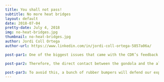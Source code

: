 ```yaml
---
title: You shall not pass!
subtitle: No more heat bridges
layout: default
date: 2018-07-04
pretty-date: July 4, 2018
img: no-heat-bridges.jpg
thumbnail: no-heat-bridges.jpg
author: Jordi Coll Ortega
author-url: https://www.linkedin.com/in/jordi-coll-ortega-5857a06a/

post-par1: One of the biggest issues that came with the CDR’s feedback was the conductive heat paths from the gondola to our experiment. Since the required operational temperature of the electronics and pneumatic components is much higher than the outside temperature at 25km of altitude, a proper insulation is a must to minimize failure risks.

post-par2: Therefore, the direct contact between the gondola and the aluminum structure of the boxes was working as a huge heat sink that decreased our thermal control system efficiency below ground.

post-par3: To avoid this, a bunch of rubber bumpers will defend our experiment from the artic cold environment like Gandalf against the Balrog in Moria. To not keep our experiment “floating” attached to this new interface bumpers, Styrofoam bars will be screwed to the rails of the structure in-between the gondola and the bottom of the boxes, providing insulation and a base support to reduce the stress in the fixations.
---
```

